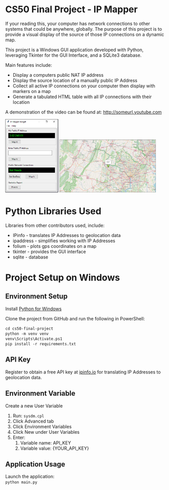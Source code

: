 # CS50 Final Project - IP Mapper

If your reading this, your computer has network connections to other systems that could be anywhere, globally. The purpose of this project is to provide a visual display of the source of those IP connections on a dynamic map.

This project is a Windows GUI application developed with Python, leveraging Tkinter for the GUI Interface, and a SQLite3 database.    

Main features include:  

- Display a computers public NAT IP address
- Display the source location of a manually public IP Address
- Collect all active IP connections on your computer then display with markers on a map
- Generate a tabulated HTML table with all IP connections with their location

A demonstration of the video can be found at: http://someurl.youtube.com

<p align="left" width="100%">
  <img width="33%" src="images/ip-mapper.png">
  <img width="60%" src="images/map.png">
</p>



# Python Libraries Used

Libraries from other contributors used, include:

- IPinfo - translates IP Addresses to geolocation data
- ipaddress - simplifies working with IP Addresses
- folium - plots gps coordinates on a map
- tkinter - provides the GUI interface
- sqlite - database


# Project Setup on Windows

## Environment Setup

Install [Python for Windows](https://gitforwindows.org)

Clone the project from GitHub and run the following in PowerShell:

```
cd cs50-final-project
python -m venv venv
venv\Scripts\Activate.ps1
pip install -r requirements.txt
```

## API Key

Register to obtain a free API key at [ipinfo.io](https://ipinfo.io/) for translating IP Addresses to geolocation data.  

## Environment Variable

Create a new User Variable

1. Run: `sysdm.cpl`
2. Click Advanced tab
3. Click Environment Variables
4. Click New under User Variables
5. Enter: 
   1. Variable name: API_KEY
   2. Variable value: {YOUR_API_KEY}


## Application Usage
Launch the application:  
`python main.py`  
